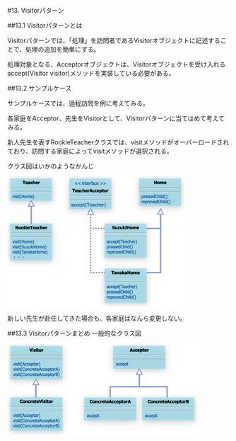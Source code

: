#13. Visitorパターン

##13.1 Visitorパターンとは

Visitorパターンでは、「処理」を訪問者であるVisitorオブジェクトに記述することで、処理の追加を簡単にする。

処理対象となる、Acceptorオブジェクトは、Visitorオブジェクトを受け入れるaccept(Visitor visitor)メソッドを実装している必要がある。

##13.2 サンプルケース

サンプルケースでは、過程訪問を例に考えてみる。

各家庭をAcceptor、先生をVisitorとして、Visitorパターンに当てはめて考えてみる。


新人先生を表すRookieTeacherクラスでは、visitメソッドがオーバーロードされており、訪問する家庭によってvisitメソッドが選択される。

クラス図はいかのようなかんじ

![Visitor1](../img/visitor/visitor1.gif)


新しい先生が赴任してきた場合も、各家庭はなんら変更しない。

##13.3 Visitorパターンまとめ
一般的なクラス図

![visitor2](../img/visitor/visitor2.gif)



